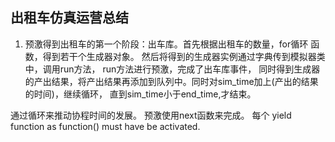 ## 出租车仿真运营总结

1. 预激得到出租车的第一个阶段：出车库。首先根据出租车的数量，for循环 函数，得到若干个生成器对象。
然后将得到的生成器实例通过字典传到模拟器类中，调用run方法，  run方法进行预激，完成了出车库事件，
同时得到生成器的产出结果，将产出结果再添加到队列中。同时对sim_time加上(产出的结果的时间)，继续循环，
直到sim_time小于end_time,才结束。

通过循环来推动协程时间的发展。
预激使用next函数来完成。
每个 yield function as function() must have be activated.